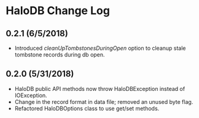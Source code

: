 # HaloDB Change Log

## 0.2.1 (6/5/2018)
* Introduced _cleanUpTombstonesDuringOpen_ option to cleanup stale tombstone records during db open.   

## 0.2.0 (5/31/2018)
* HaloDB public API methods now throw HaloDBException instead of IOException. 
* Change in the record format in data file; removed an unused byte flag. 
* Refactored HaloDBOptions class to use get/set methods. 